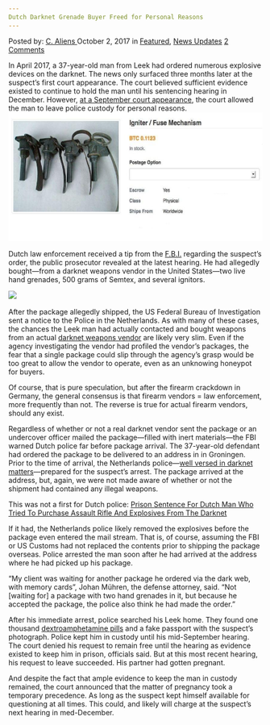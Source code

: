 ```yaml
---
Dutch Darknet Grenade Buyer Freed for Personal Reasons
---
```

<article class="post-listing post-22881 post type-post status-publish format-standard has-post-thumbnail hentry 
 tag-buyer tag-darknet tag-dutch tag-freed tag-grenade tag-personal tag-reasons">
<div class="post-inner">
<span>Posted by: <a href="https://www.deepdotweb.com/author/caliens/" title="">C. Aliens </a></span>
<span>October 2, 2017</span>
<span>in <a href="https://www.deepdotweb.com/category/deepdot-news/" rel="category tag">Featured</a>, <a href="https://www.deepdotweb.com/category/news-updates/" rel="category tag">News Updates</a></span>
<span><a href="https://www.deepdotweb.com/2017/10/02/dutch-darknet-grenade-buyer-freed-personal-reasons/#comments">2 Comments</a></span>


<p>In April 2017, a 37-year-old man from Leek had ordered numerous explosive devices on the darknet. The news only surfaced three months later at the suspect’s first court appearance. The court believed sufficient evidence existed to continue to hold the man until his sentencing hearing in December. However, <a href="http://www.dvhn.nl/groningen/Echtgenote-hoogzwanger-rechtbank-stuurt-verdachte-naar-huis-22503981.html">at a September court appearance</a>, the court allowed the man to leave police custody for personal reasons.<img class="wp-image-22885 aligncenter" src="/imgs/2017/10/word-image.jpeg" width="577" height="255" /></p>
<p>Dutch law enforcement received a tip from the <a href="https://www.deepdotweb.com/tag/fbi/">F.B.I.</a> regarding the suspect&#8217;s order, the public prosecutor revealed at the latest hearing. He had allegedly bought—from a darknet weapons vendor in the United States—two live hand grenades, 500 grams of Semtex, and several ignitors.</p>
<p><img class="wp-image-22886" src="/imgs/2017/10/word-image-1.jpeg" srcset="/imgs/2017/10/word-image-1.jpeg 770w, /imgs/2017/10/word-image-1-300x169.jpeg 300w" sizes="(max-width: 770px) 100vw, 770px" /></p>
<p>After the package allegedly shipped, the US Federal Bureau of Investigation sent a notice to the Police in the Netherlands. As with many of these cases, the chances the Leek man had actually contacted and bought weapons from an actual <a href="https://www.deepdotweb.com/tag/weapons/">darknet weapons vendor</a> are likely very slim. Even if the agency investigating the vendor had profiled the vendor&#8217;s packages, the fear that a single package could slip through the agency&#8217;s grasp would be too great to allow the vendor to operate, even as an unknowing honeypot for buyers.</p>
<p>Of course, that is pure speculation, but after the firearm crackdown in Germany, the general consensus is that firearm vendors = law enforcement, more frequently than not. The reverse is true for actual firearm vendors, should any exist.</p>
<p>Regardless of whether or not a real darknet vendor sent the package or an undercover officer mailed the package—filled with inert materials—the FBI warned Dutch police far before package arrival. The 37-year-old defendant had ordered the package to be delivered to an address in in Groningen. Prior to the time of arrival, the Netherlands police—<a href="https://www.deepdotweb.com/2017/08/07/dutch-police-taken-12-dream-accounts-likely/">well versed in darknet matters</a>—prepared for the suspect&#8217;s arrest. The package arrived at the address, but, again, we were not made aware of whether or not the shipment had contained any illegal weapons.</p>
<p>This was not a first for Dutch police: <a href="https://www.deepdotweb.com/2017/05/10/prison-sentence-dutch-man-tried-purchase-assault-rifle-explosives-darknet/">Prison Sentence For Dutch Man Who Tried To Purchase Assault Rifle And Explosives From The Darknet</a></p>
<p>If it had, the Netherlands police likely removed the explosives before the package even entered the mail stream. That is, of course, assuming the FBI or US Customs had not replaced the contents prior to shipping the package overseas. Police arrested the man soon after he had arrived at the address where he had picked up his package.</p>
<p>“My client was waiting for another package he ordered via the dark web, with memory cards”, Johan Mühren, the defense attorney, said. “Not [waiting for] a package with two hand grenades in it, but because he accepted the package, the police also think he had made the order.&#8221;</p>
<p>After his immediate arrest, police searched his Leek home. They found one thousand <a href="https://www.deepdotweb.com/tag/amphetamine/">dextroamphetamine pills</a> and a fake passport with the suspect&#8217;s photograph. Police kept him in custody until his mid-September hearing. The court denied his request to remain free until the hearing as evidence existed to keep him in prison, officials said. But at this most recent hearing, his request to leave succeeded. His partner had gotten pregnant.</p>
<p>And despite the fact that ample evidence to keep the man in custody remained, the court announced that the matter of pregnancy took a temporary precedence. As long as the suspect kept himself available for questioning at all times. This could, and likely will charge at the suspect&#8217;s next hearing in med-December.</p>
</div>
<span style="display:none"><a href="https://www.deepdotweb.com/tag/buyer/" rel="tag">buyer</a> <a href="https://www.deepdotweb.com/tag/darknet/" rel="tag">darknet</a> <a href="https://www.deepdotweb.com/tag/dutch/" rel="tag">dutch</a> <a href="https://www.deepdotweb.com/tag/freed/" rel="tag">freed</a> <a href="https://www.deepdotweb.com/tag/grenade/" rel="tag">grenade</a> <a href="https://www.deepdotweb.com/tag/personal/" rel="tag">personal</a> <a href="https://www.deepdotweb.com/tag/reasons/" rel="tag">reasons</a></span> <span style="display:none" class="updated">2017-10-02<a href="https://www.deepdotweb.com/author/caliens/" title="Posts by C. Aliens" rel="author">C. Aliens</a></strong></div>
</div>
</article>

